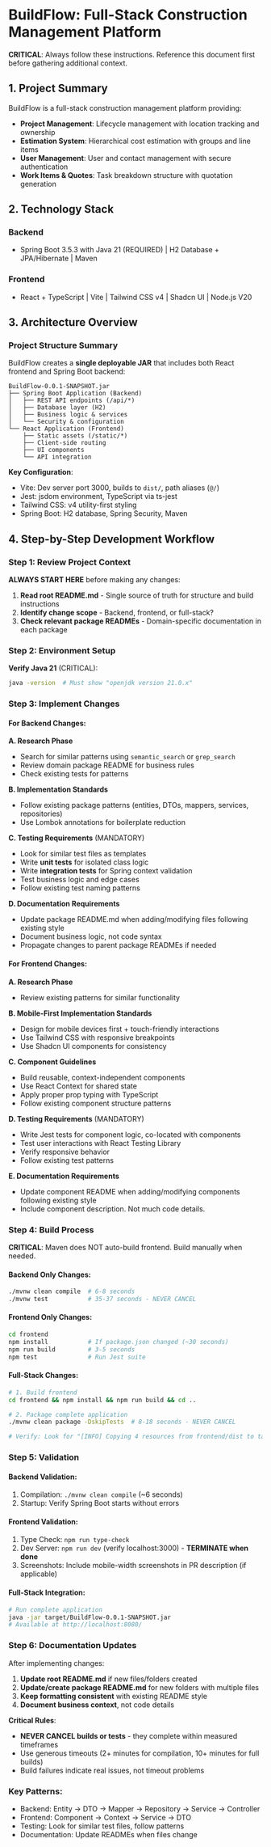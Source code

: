 # BuildFlow: Full-Stack Construction Management Platform

**CRITICAL**: Always follow these instructions. Reference this document first before gathering additional context.

## 1. Project Summary

BuildFlow is a full-stack construction management platform providing:
- **Project Management**: Lifecycle management with location tracking and ownership
- **Estimation System**: Hierarchical cost estimation with groups and line items
- **User Management**: User and contact management with secure authentication
- **Work Items & Quotes**: Task breakdown structure with quotation generation

## 2. Technology Stack

### Backend
- Spring Boot 3.5.3 with Java 21 (REQUIRED) | H2 Database + JPA/Hibernate | Maven

### Frontend
- React + TypeScript | Vite | Tailwind CSS v4 | Shadcn UI | Node.js V20

## 3. Architecture Overview

### Project Structure Summary
BuildFlow creates a **single deployable JAR** that includes both React frontend and Spring Boot backend:

```
BuildFlow-0.0.1-SNAPSHOT.jar
├── Spring Boot Application (Backend)
│   ├── REST API endpoints (/api/*)
│   ├── Database layer (H2)
│   ├── Business logic & services
│   └── Security & configuration
└── React Application (Frontend)
    ├── Static assets (/static/*)
    ├── Client-side routing
    ├── UI components
    └── API integration
```

**Key Configuration**:
- Vite: Dev server port 3000, builds to `dist/`, path aliases (`@/`)
- Jest: jsdom environment, TypeScript via ts-jest
- Tailwind CSS: v4 utility-first styling
- Spring Boot: H2 database, Spring Security, Maven

## 4. Step-by-Step Development Workflow

### Step 1: Review Project Context
**ALWAYS START HERE** before making any changes:

1. **Read root README.md** - Single source of truth for structure and build instructions
2. **Identify change scope** - Backend, frontend, or full-stack?
3. **Check relevant package READMEs** - Domain-specific documentation in each package

### Step 2: Environment Setup

**Verify Java 21** (CRITICAL):
```bash
java -version  # Must show "openjdk version 21.0.x"
```

### Step 3: Implement Changes

#### For Backend Changes:

**A. Research Phase**
- Search for similar patterns using `semantic_search` or `grep_search`
- Review domain package README for business rules
- Check existing tests for patterns

**B. Implementation Standards**
- Follow existing package patterns (entities, DTOs, mappers, services, repositories)
- Use Lombok annotations for boilerplate reduction

**C. Testing Requirements** (MANDATORY)
- Look for similar test files as templates
- Write **unit tests** for isolated class logic
- Write **integration tests** for Spring context validation
- Test business logic and edge cases
- Follow existing test naming patterns

**D. Documentation Requirements**
- Update package README.md when adding/modifying files following existing style
- Document business logic, not code syntax
- Propagate changes to parent package READMEs if needed

#### For Frontend Changes:

**A. Research Phase**
- Review existing patterns for similar functionality

**B. Mobile-First Implementation Standards**
- Design for mobile devices first + touch-friendly interactions
- Use Tailwind CSS with responsive breakpoints
- Use Shadcn UI components for consistency

**C. Component Guidelines**
- Build reusable, context-independent components
- Use React Context for shared state
- Apply proper prop typing with TypeScript
- Follow existing component structure patterns

**D. Testing Requirements** (MANDATORY)
- Write Jest tests for component logic, co-located with components
- Test user interactions with React Testing Library
- Verify responsive behavior
- Follow existing test patterns

**E. Documentation Requirements**
- Update component README when adding/modifying components following existing style
- Include component description. Not much code details.

### Step 4: Build Process

**CRITICAL**: Maven does NOT auto-build frontend. Build manually when needed.

#### Backend Only Changes:
```bash
./mvnw clean compile  # 6-8 seconds
./mvnw test           # 35-37 seconds - NEVER CANCEL
```

#### Frontend Only Changes:
```bash
cd frontend
npm install           # If package.json changed (~30 seconds)
npm run build         # 3-5 seconds
npm test              # Run Jest suite
```

#### Full-Stack Changes:
```bash
# 1. Build frontend
cd frontend && npm install && npm run build && cd ..

# 2. Package complete application
./mvnw clean package -DskipTests  # 8-18 seconds - NEVER CANCEL

# Verify: Look for "[INFO] Copying 4 resources from frontend/dist to target/classes/static"
```

### Step 5: Validation

#### Backend Validation:
1. Compilation: `./mvnw clean compile` (~6 seconds)
2. Startup: Verify Spring Boot starts without errors

#### Frontend Validation:
1. Type Check: `npm run type-check`
2. Dev Server: `npm run dev` (verify localhost:3000) - **TERMINATE when done**
3. Screenshots: Include mobile-width screenshots in PR description (if applicable)

#### Full-Stack Integration:
```bash
# Run complete application
java -jar target/BuildFlow-0.0.1-SNAPSHOT.jar
# Available at http://localhost:8080/
```

### Step 6: Documentation Updates

After implementing changes:

1. **Update root README.md** if new files/folders created
2. **Update/create package README.md** for new folders with multiple files
3. **Keep formatting consistent** with existing README style
4. **Document business context**, not code details

**Critical Rules**:
- **NEVER CANCEL builds or tests** - they complete within measured timeframes
- Use generous timeouts (2+ minutes for compilation, 10+ minutes for full builds)
- Build failures indicate real issues, not timeout problems

### Key Patterns:
- Backend: Entity → DTO → Mapper → Repository → Service → Controller
- Frontend: Component → Context → Service → DTO
- Testing: Look for similar test files, follow patterns
- Documentation: Update READMEs when files change
